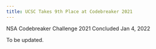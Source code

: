 ```yaml
---
title: UCSC Takes 9th Place at Codebreaker 2021
---
```


NSA Codebreaker Challenge 2021
Concluded Jan 4, 2022

To be updated.